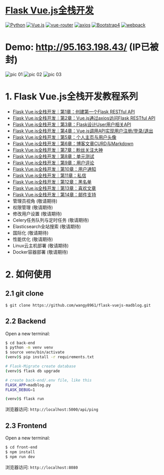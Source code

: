 # [Flask Vue.js全栈开发](http://www.madmalls.com/blog/category/vuejs/)

[![Python](https://img.shields.io/badge/python-v3.4%2B-blue.svg)](https://www.python.org/)
[![Vue.js](https://img.shields.io/badge/Vue.js-v2.5.2-orange.svg)](https://cn.vuejs.org/index.html)
[![vue-router](https://img.shields.io/badge/vue--router-v3.0.1-lightgrey.svg)](https://router.vuejs.org/zh/)
[![axios](https://img.shields.io/badge/axios-v0.18.0-yellow.svg)](https://github.com/axios/axios)
[![Bootstrap4](https://img.shields.io/badge/Bootstrap-v4.1.3-blue.svg)](https://getbootstrap.com/docs/4.1/getting-started/introduction/)
[![webpack](https://img.shields.io/badge/webpack-v3.6.0-brightgreen.svg)](https://webpack.js.org/)


# Demo: http://95.163.198.43/ (IP已被封)


![pic 01](http://www.madmalls.com/api/medias/uploaded/madblog-xuan-chuan-tu-547e5830.png)
![pic 02](http://www.madmalls.com/api/medias/uploaded/1-gei-yong-hu-fa-si-xin-76f4a538.png)
![pic 03](http://www.madmalls.com/api/medias/uploaded/github-madblog-xuan-chuan-tu-02-c023d0d7.png)


# 1. Flask Vue.js全栈开发教程系列

- [Flask Vue.js全栈开发｜第1章：创建第一个Flask RESTful API](http://www.madmalls.com/blog/post/first-flask-test-restful-api/)
- [Flask Vue.js全栈开发｜第2章：Vue.js通过axios访问Flask RESTful API](http://www.madmalls.com/blog/post/axios-use-flask-api/)
- [Flask Vue.js全栈开发｜第3章：Flask设计User用户相关API](http://www.madmalls.com/blog/post/provide-users-api/)
- [Flask Vue.js全栈开发｜第4章：Vue.js调用API实现用户注册/登录/退出](http://www.madmalls.com/blog/post/user-register-and-login/)
- [Flask Vue.js全栈开发｜第5章：个人主页与用户头像](http://www.madmalls.com/blog/post/profile-page-and-avatars/)
- [Flask Vue.js全栈开发｜第6章：博客文章CURD与Markdown](http://www.madmalls.com/blog/post/post-curd-and-markdown/)
- [Flask Vue.js全栈开发｜第7章：粉丝关注大神](http://www.madmalls.com/blog/post/followers-and-followeds/)
- [Flask Vue.js全栈开发｜第8章：单元测试](http://www.madmalls.com/blog/post/flask-unit-test/)
- [Flask Vue.js全栈开发｜第9章：用户评论](http://www.madmalls.com/blog/post/user-comments/)
- [Flask Vue.js全栈开发｜第10章：用户通知](http://www.madmalls.com/blog/post/user-notifications/)
- [Flask Vue.js全栈开发｜第11章：私信](http://www.madmalls.com/blog/post/send-private-messages/)
- [Flask Vue.js全栈开发｜第12章：黑名单](http://www.madmalls.com/blog/post/blacklist/)
- [Flask Vue.js全栈开发｜第13章：喜欢文章](http://www.madmalls.com/blog/post/like-posts/)
- [Flask Vue.js全栈开发｜第14章：邮件支持](http://www.madmalls.com/blog/post/email-support/)
- 管理员视角 (敬请期待)
- 权限管理 (敬请期待)
- 修改用户设置 (敬请期待)
- Celery任务队列与定时任务 (敬请期待)
- Elasticsearch全站搜索 (敬请期待)
- 国际化 (敬请期待)
- 性能优化 (敬请期待)
- Linux云主机部署 (敬请期待)
- Docker容器部署 (敬请期待)

# 2. 如何使用

## 2.1 git clone

```bash
$ git clone https://github.com/wangy8961/flask-vuejs-madblog.git
```

## 2.2 Backend

Open a new terminal:

```bash
$ cd back-end
$ python -m venv venv
$ source venv/bin/activate
(venv)$ pip install -r requirements.txt

# Flask-Migrate create database
(venv)$ flask db upgrade

# create back-end/.env file, like this
FLASK_APP=madblog.py
FLASK_DEBUG=1

(venv)$ flask run
```

浏览器访问: `http://localhost:5000/api/ping`

## 2.3 Frontend

Open a new terminal:

```bash
$ cd front-end
$ npm install
$ npm run dev
```

浏览器访问: `http://localhost:8080`
